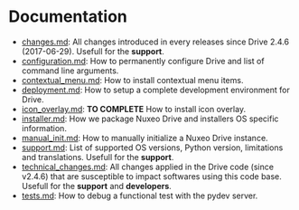 # Documentation

- [changes.md](changes.md): All changes introduced in every releases since Drive 2.4.6 (2017-06-29). Usefull for the **support**.
- [configuration.md](configuration.md): How to permanently configure Drive and list of command line arguments.
- [contextual_menu.md](contextual_menu.md): How to install contextual menu items.
- [deployment.md](deployment.md): How to setup a complete development environment for Drive.
- [icon_overlay.md](icon_overlay.md): **TO COMPLETE** How to install icon overlay.
- [installer.md](installer.md): How we package Nuxeo Drive and installers OS specific information.
- [manual_init.md](manual_init.md): How to manually initialize a Nuxeo Drive instance.
- [support.md](support.md): List of supported OS versions, Python version, limitations and translations. Usefull for the **support**.
- [technical_changes.md](technical_changes.md): All changes applied in the Drive code (since v2.4.6) that are susceptible to impact softwares using this code base. Usefull for the **support** and **developers**.
- [tests.md](tests.md): How to debug a functional test with the pydev server.

